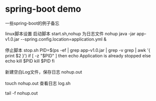 # spring-boot demo
一些spring-boot的例子备忘

linux脚本设置
启动脚本 start.sh,nohup 为日志文件
nohup java -jar app-v1.0.jar --spring.config.location=application.yml &
<br /><br />
停止脚本 stop.sh
PID=$(ps -ef | grep app-v1.0.jar | grep -v grep | awk '{ print $2 }')
if [ -z "$PID" ]
then
echo Application is already stopped
else
echo kill $PID
kill $PID
fi
<br /><br />
新建空白Log文件，保存日志 nohup.out
<br /><br />
touch nohup.out
查看日志 log.sh

tail -f nohup.out
